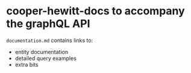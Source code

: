 # cooper-hewitt-docs to accompany the graphQL API

`documentation.md` contains links to:
  - entity documentation
  - detailed query examples
  - extra bits
